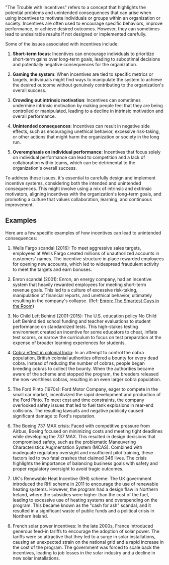 "The Trouble with Incentives" refers to a concept that highlights the potential problems and unintended consequences that can arise when using incentives to motivate individuals or groups within an organization or society. Incentives are often used to encourage specific behaviors, improve performance, or achieve desired outcomes. However, they can sometimes lead to undesirable results if not designed or implemented carefully.

Some of the issues associated with incentives include:

1.  **Short-term focus**: Incentives can encourage individuals to prioritize short-term gains over long-term goals, leading to suboptimal decisions and potentially negative consequences for the organization.
    
2.  **Gaming the system**: When incentives are tied to specific metrics or targets, individuals might find ways to manipulate the system to achieve the desired outcome without genuinely contributing to the organization's overall success.
    
3.  **Crowding out intrinsic motivation**: Incentives can sometimes undermine intrinsic motivation by making people feel that they are being controlled or manipulated, leading to a decline in intrinsic motivation and overall performance.
    
4.  **Unintended consequences**: Incentives can result in negative side effects, such as encouraging unethical behavior, excessive risk-taking, or other actions that might harm the organization or society in the long run.
    
5.  **Overemphasis on individual performance**: Incentives that focus solely on individual performance can lead to competition and a lack of collaboration within teams, which can be detrimental to the organization's overall success.

To address these issues, it's essential to carefully design and implement incentive systems, considering both the intended and unintended consequences. This might involve using a mix of intrinsic and extrinsic motivators, aligning incentives with the organization's long-term goals, and promoting a culture that values collaboration, learning, and continuous improvement.

## Examples

Here are a few specific examples of how incentives can lead to unintended consequences:

1.  Wells Fargo scandal (2016): To meet aggressive sales targets, employees at Wells Fargo created millions of unauthorized accounts in customers' names. The incentive structure in place rewarded employees for opening new accounts, which led to widespread fraudulent activity to meet the targets and earn bonuses.
    
2.  Enron scandal (2001): Enron, an energy company, had an incentive system that heavily rewarded employees for meeting short-term revenue goals. This led to a culture of excessive risk-taking, manipulation of financial reports, and unethical behavior, ultimately resulting in the company's collapse. (Ref: [Enron: The Smartest Guys in the Room](https://en.wikipedia.org/wiki/Enron:_The_Smartest_Guys_in_the_Room))
    
3.  No Child Left Behind (2001-2015): The U.S. education policy No Child Left Behind tied school funding and teacher evaluations to student performance on standardized tests. This high-stakes testing environment created an incentive for some educators to cheat, inflate test scores, or narrow the curriculum to focus on test preparation at the expense of broader learning experiences for students.
    
4.  [Cobra effect in colonial India](https://en.wikipedia.org/wiki/Perverse_incentive#The_original_cobra_effect): In an attempt to control the cobra population, British colonial authorities offered a bounty for every dead cobra. Instead of reducing the number of cobras, people began breeding cobras to collect the bounty. When the authorities became aware of the scheme and stopped the program, the breeders released the now-worthless cobras, resulting in an even larger cobra population.
    
5.  The Ford Pinto (1970s): Ford Motor Company, eager to compete in the small car market, incentivized the rapid development and production of the Ford Pinto. To meet cost and time constraints, the company overlooked safety issues that led to fuel tank explosions in rear-end collisions. The resulting lawsuits and negative publicity caused significant damage to Ford's reputation.

5. The Boeing 737 MAX crisis: Faced with competitive pressure from Airbus, Boeing focused on minimizing costs and meeting tight deadlines while developing the 737 MAX. This resulted in design decisions that compromised safety, such as the problematic Maneuvering Characteristics Augmentation System (MCAS). Combined with inadequate regulatory oversight and insufficient pilot training, these factors led to two fatal crashes that claimed 346 lives. The crisis highlights the importance of balancing business goals with safety and proper regulatory oversight to avoid tragic outcomes.

7.  UK's Renewable Heat Incentive (RHI) scheme: The UK government introduced the RHI scheme in 2011 to encourage the use of renewable heating systems. However, the program had a design flaw in Northern Ireland, where the subsidies were higher than the cost of the fuel, leading to excessive use of heating systems and overspending on the program. This became known as the "cash for ash" scandal, and it resulted in a significant waste of public funds and a political crisis in Northern Ireland.
 
1.  French solar power incentives: In the late 2000s, France introduced generous feed-in tariffs to encourage the adoption of solar power. The tariffs were so attractive that they led to a surge in solar installations, causing an unexpected strain on the national grid and a rapid increase in the cost of the program. The government was forced to scale back the incentives, leading to job losses in the solar industry and a decline in new solar installations.
